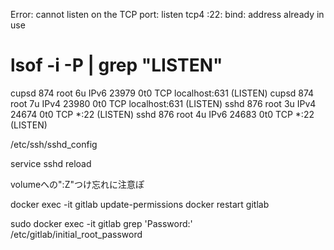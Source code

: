 Error: cannot listen on the TCP port: listen tcp4 :22: bind: address already in use

#  lsof -i -P | grep "LISTEN"
cupsd      874   root    6u  IPv6  23979      0t0  TCP localhost:631 (LISTEN)
cupsd      874   root    7u  IPv4  23980      0t0  TCP localhost:631 (LISTEN)
sshd       876   root    3u  IPv4  24674      0t0  TCP *:22 (LISTEN)
sshd       876   root    4u  IPv6  24683      0t0  TCP *:22 (LISTEN)

/etc/ssh/sshd_config

service sshd reload

volumeへの":Z"つけ忘れに注意ぽ

docker exec -it gitlab update-permissions
  docker restart gitlab

sudo docker exec -it gitlab grep 'Password:' /etc/gitlab/initial_root_password